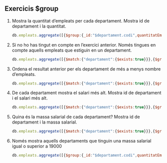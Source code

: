 ## Exercicis $group
1. Mostra la quantitat d’empleats per cada departament. Mostra id de departament i la quantitat.
   ```js
   db.empleats.aggregate([{$group:{_id:"$departament.codi",quantitatEmpleats:{$count:{}}}}])
   ```
2. Si no ho has tingut en compte en l’exercici anterior. Només tingues en compte aquells empleats que estiguin en un departament.
   ```js
   db.empleats.aggregate([{$match:{"departament":{$exists:true}}},{$group:{_id:"$departament.codi",quantitatEmpleats:{$count:{}}}}])
   ```
3. Ordena el resultat anterior per els departament de més a menys nombre d’empleats.
   ```js
   db.empleats.aggregate([{$match:{"departament":{$exists:true}}},{$group:{_id:"$departament.codi",quantitatEmpleats:{$count:{}}}},{$sort:{quantitatEmpleats:-1}}])
   ```
4. De cada departament mostra el salari més alt. Mostra id de departament i el salari més alt.
   ```js
   db.empleats.aggregate([{$match:{"departament":{$exists:true}}},{$group:{_id:"$departament.codi",quantitatEmpleats:{$count:{}},salariMaxim:{$max:"$salari"}}}])
   ```
5. Quina és la massa salarial de cada departament? Mostra id de departament i la massa salarial.
   ```js
   db.empleats.aggregate([{$match:{"departament":{$exists:true}}},{$group:{_id:"$departament.codi",quantitatEmpleats:{$count:{}},massaSalarial:{$sum:"$salari"}}}])
   ```
6. Només mostra aquells departaments que tinguin una massa salarial igual o superior a 19000
   ```js
   db.empleats.aggregate([{$group:{_id:"$departament.codi",quantitatEmpleats:{$count:{}},massaSalarial:{$sum:"$salari"}}},{$match:{"massaSalarial":{$gte:19000}}}])
   ```